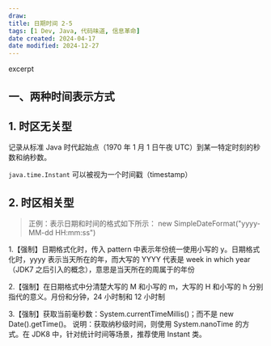 ```yaml
---
draw:
title: 日期时间 2-5
tags: [1 Dev, Java, 代码味道, 信息革命]
date created: 2024-04-17
date modified: 2024-12-27
---
```


excerpt

<!-- more -->

## 一、两种时间表示方式

## 1. 时区无关型

记录从标准 Java 时代起始点（1970 年 1 月 1 日午夜 UTC）到某一特定时刻的秒数和纳秒数。

`java.time.Instant` 可以被视为一个时间戳（timestamp）

## 2. 时区相关型

> 正例：表示日期和时间的格式如下所示：
 new SimpleDateFormat("yyyy-MM-dd HH:mm:ss")

1.【强制】日期格式化时，传入 pattern 中表示年份统一使用小写的 y。日期格式化时，yyyy 表示当天所在的年，而大写的 YYYY 代表是 week in which year（JDK7 之后引入的概念），意思是当天所在的周属于的年份

2.【强制】在日期格式中分清楚大写的 M 和小写的 m，大写的 H 和小写的 h 分别指代的意义。月份和分钟，24 小时制和 12 小时制

3.【强制】获取当前毫秒数：System.currentTimeMillis()；而不是 new Date().getTime()。
说明：获取纳秒级时间，则使用 System.nanoTime 的方式。在 JDK8 中，针对统计时间等场景，推荐使用 Instant 类。

